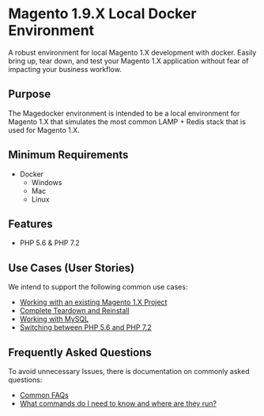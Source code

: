 # Magento 1.9.X Local Docker Environment

A robust environment for local Magento 1.X development with docker. Easily bring up, tear down, and test your Magento 1.X application without fear of impacting your business workflow.

## Purpose
The Magedocker environment is intended to be a local environment for Magento 1.X that simulates the most common LAMP + Redis stack that is used for Magento 1.X.

## Minimum Requirements
* Docker
    * Windows
    * Mac
    * Linux

## Features
* PHP 5.6 & PHP 7.2

## Use Cases (User Stories)
We intend to support the following common use cases:
* [Working with an existing Magento 1.X Project](./docs/stories/existing-project.md)
* [Complete Teardown and Reinstall](./docs/stories/teardown-and-setup.md)
* [Working with MySQL](./docs/stories/working-with-mysql.md)
* [Switching between PHP 5.6 and PHP 7.2](./docs/stories/php-switching.md)

## Frequently Asked Questions
To avoid unnecessary Issues, there is documentation on commonly asked questions:
* [Common FAQs](./docs/faqs/faq.md)
* [What commands do I need to know and where are they run?](./docs/faqs/commands.md)